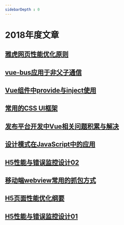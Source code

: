 ```yaml
---
sidebarDepth : 0
---
```


# 2018年度文章


## [雅虎网页性能优化原则](./雅虎网页性能优化原则.md)

## [vue-bus应用于非父子通信](./vue-bus应用于非父子通信.md)

## [Vue组件中provide与inject使用](./Vue组件中provide与inject使用.md)

## [常用的CSS UI框架](./常用的CSS-UI框架.md)

## [发布平台开发中Vue相关问题积累与解决](./发布平台开发中Vue相关问题积累与解决.md)

## [设计模式在JavaScript中的应用](./设计模式在JavaScript中的应用.md)

## [H5性能与错误监控设计02](./H5性能与错误监控设计02.md)

## [移动端webview常用的抓包方式](./移动端webview常用的抓包方式.md)

## [H5页面性能优化纲要](./H5页面性能优化纲要.md)

## [H5性能与错误监控设计01](./H5性能与错误监控设计01.md)
